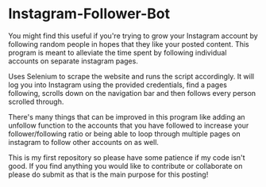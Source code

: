 # Instagram-Follower-Bot
You might find this useful if you're trying to grow your Instagram account by following random people in hopes that they like your posted content.
This program is meant to alleviate the time spent by following individual accounts on separate instagram pages.

Uses Selenium to scrape the website and runs the script accordingly.
It will log you into Instagram using the provided credentials, find a pages following, scrolls down on the navigation bar and then follows every person scrolled through.

There's many things that can be improved in this program like adding an unfollow function to the accounts that you have followed to increase your follower/following
ratio or being able to loop through multiple pages on instagram to follow other accounts on as well.

This is my first repository so please have some patience if my code isn't good. If you find anything you would like to contribute or collaborate on please do submit as that is the main purpose for this posting!
